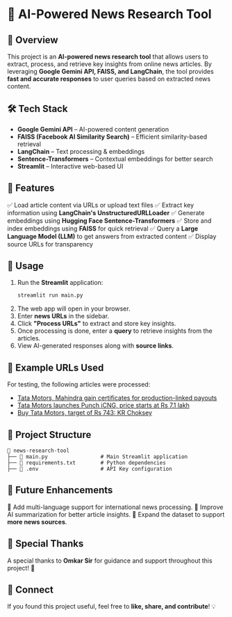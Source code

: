 # 📢 AI-Powered News Research Tool

## 🚀 Overview
This project is an **AI-powered news research tool** that allows users to extract, process, and retrieve key insights from online news articles. By leveraging **Google Gemini API, FAISS, and LangChain**, the tool provides **fast and accurate responses** to user queries based on extracted news content.

## 🛠 Tech Stack
- **Google Gemini API** – AI-powered content generation
- **FAISS (Facebook AI Similarity Search)** – Efficient similarity-based retrieval
- **LangChain** – Text processing & embeddings
- **Sentence-Transformers** – Contextual embeddings for better search
- **Streamlit** – Interactive web-based UI

## 🌟 Features
✅ Load article content via URLs or upload text files
✅ Extract key information using **LangChain's UnstructuredURLLoader**
✅ Generate embeddings using **Hugging Face Sentence-Transformers**
✅ Store and index embeddings using **FAISS** for quick retrieval
✅ Query a **Large Language Model (LLM)** to get answers from extracted content
✅ Display source URLs for transparency

## 🎯 Usage
1. Run the **Streamlit** application:
   ```sh
   streamlit run main.py
   ```
2. The web app will open in your browser.
3. Enter **news URLs** in the sidebar.
4. Click **"Process URLs"** to extract and store key insights.
5. Once processing is done, enter a **query** to retrieve insights from the articles.
6. View AI-generated responses along with **source links**.

## 🔗 Example URLs Used
For testing, the following articles were processed:
- [Tata Motors, Mahindra gain certificates for production-linked payouts](https://www.moneycontrol.com/news/business/tata-motors-mahindra-gain-certificates-for-production-linked-payouts-11281691.html)
- [Tata Motors launches Punch iCNG, price starts at Rs 7.1 lakh](https://www.moneycontrol.com/news/business/tata-motors-launches-punch-icng-price-starts-at-rs-7-1-lakh-11098751.html)
- [Buy Tata Motors, target of Rs 743: KR Choksey](https://www.moneycontrol.com/news/business/stocks/buy-tata-motors-target-of-rs-743-kr-choksey-11080811.html)

## 📁 Project Structure
```
📂 news-research-tool
├── 📜 main.py                 # Main Streamlit application
├── 📜 requirements.txt        # Python dependencies
├── 📜 .env                    # API Key configuration

```

## 🎯 Future Enhancements
🚀 Add multi-language support for international news processing.
🚀 Improve AI summarization for better article insights.
🚀 Expand the dataset to support **more news sources**.

## 🙌 Special Thanks
A special thanks to **Omkar Sir** for guidance and support throughout this project! 🙏

## 📢 Connect
If you found this project useful, feel free to **like, share, and contribute**! 💡

